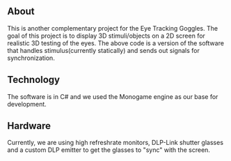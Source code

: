 ## About

This is another complementary project for the Eye Tracking Goggles. The goal of this project is to display 3D stimuli/objects on a 2D screen for realistic 3D testing of the eyes. The above code is a version of the software that handles stimulus(currently statically) and sends out signals for synchronization.

## Technology

The software is in C# and we used the Monogame engine as our base for development. 

## Hardware

Currently, we are using high refreshrate monitors, DLP-Link shutter glasses and a custom DLP emitter to get the glasses to "sync" with the screen.
